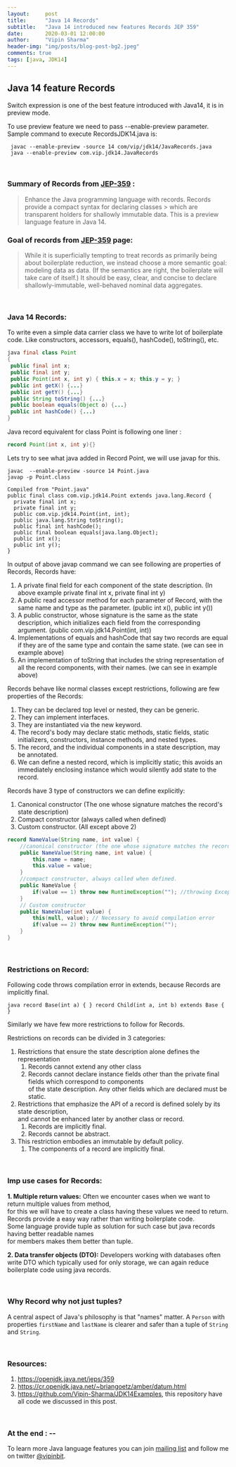 ```yaml
---
layout:     post
title:      "Java 14 Records"
subtitle:   "Java 14 introduced new features Records JEP 359"
date:       2020-03-01 12:00:00
author:     "Vipin Sharma"
header-img: "img/posts/blog-post-bg2.jpeg"
comments: true
tags: [java, JDK14]
---
```


## Java 14 feature Records
  Switch expression is one of the best feature introduced with Java14, it is in preview mode.

To use preview feature we need to pass --enable-preview parameter. Sample command to execute RecordsJDK14.java is:    

     javac --enable-preview -source 14 com/vip/jdk14/JavaRecords.java
     java --enable-preview com.vip.jdk14.JavaRecords

<br>

### Summary of Records from [JEP-359](https://openjdk.java.net/jeps/359) :    
> Enhance the Java programming language with records. Records provide a compact syntax for declaring classes > which are transparent holders for shallowly immutable data. This is a preview language feature in Java 14.    

### Goal of records from [JEP-359](https://openjdk.java.net/jeps/359) page:
> While it is superficially tempting to treat records as primarily being about boilerplate reduction, we instead choose a more semantic goal: modeling data as data. (If the semantics are right, the boilerplate will take care of itself.) It should be easy, clear, and concise to declare shallowly-immutable, well-behaved nominal data aggregates.    

<br>

### Java 14 Records:

To write even a simple data carrier class we have to write lot of boilerplate code. Like constructors, accessors, equals(), hashCode(), toString(), etc.   

```java
java final class Point
{
 public final int x;   
 public final int y;    
 public Point(int x, int y) { this.x = x; this.y = y; }    
 public int getX() {...}   
 public int getY() {...}   
 public String toString() {...}   
 public boolean equals(Object o) {...}   
 public int hashCode() {...)  
}
```


Java record equivalent for class Point is following one liner :   
```java
record Point(int x, int y){}
```

Lets try to see what java added in Record Point, we will use javap for this.

```
javac  --enable-preview -source 14 Point.java
javap -p Point.class

Compiled from "Point.java"
public final class com.vip.jdk14.Point extends java.lang.Record {
  private final int x;
  private final int y;
  public com.vip.jdk14.Point(int, int);
  public java.lang.String toString();
  public final int hashCode();
  public final boolean equals(java.lang.Object);
  public int x();
  public int y();
}
```

In output of above javap command we can see following are properties of Records, Records have:   

1. A private final field for each component of the state description.  (In above example private final int x, private final int y)
2. A public read accessor method for each parameter of Record, with the same name and type as the parameter. (public int x(), public int y())  
3. A public constructor, whose signature is the same as the state description, which initializes each field from the corresponding argument. (public com.vip.jdk14.Point(int, int))
4. Implementations of equals and hashCode that say two records are equal if they are of the same type and contain the same state. (we can see in example above)  
5. An implementation of toString that includes the string representation of all the record components, with their names.  (we can see in example above)

Records behave like normal classes except restrictions, following are few properties of the Records:
1.	They can be declared top level or nested, they can be generic.
2.	They can implement interfaces.
3.	They are instantiated via the new keyword.
4.	The record's body may declare static methods, static fields, static initializers, constructors, instance methods, and nested types.
5.	The record, and the individual components in a state description, may be annotated.
6.	We can define a nested record, which is implicitly static; this avoids an immediately enclosing instance which would silently add state to the record.

Records have 3 type of constructors we can define explicitly:
1.  Canonical constructor (The one whose signature matches the record's state description)
2.  Compact constructor (always called when defined)
3.  Custom constructor. (All except above 2)

```java
record NameValue(String name, int value) {
    //canonical constructor (the one whose signature matches the record's state description)
    public NameValue(String name, int value) {
        this.name = name;
        this.value = value;
    }    
    //compact constructor, always called when defined.
    public NameValue {
        if(value == 1) throw new RuntimeException(""); //throwing Exception whenever value is 1
    }       
    // Custom constructor
    public NameValue(int value) {
        this(null, value); // Necessary to avoid compilation error
        if(value == 2) throw new RuntimeException("");
    }
}
```

<br>

### Restrictions on Record:   
 Following code throws compilation error in extends, because Records are implicitly final.
```
java record Base(int a) { } record Child(int a, int b) extends Base { }
```    
Similarly we have few more restrictions to follow for Records.

 Restrictions on records can be divided in 3 categories:    
1. Restrictions that ensure the state description alone defines the representation     
   1. Records cannot extend any other class    
   2. Records cannot declare instance fields other than the private final fields which correspond to components     
    of the state description. Any other fields which are declared must be static.    
2. Restrictions that emphasize the API of a record is defined solely by its state description,     
and cannot be enhanced later by another class or record.    
   1. Records are implicitly final.    
   2. Records cannot be abstract.     
3. This restriction embodies an immutable by default policy.    
   1. The components of a record are implicitly final.    


<br>

### Imp use cases for Records:

**1. Multiple return values:** Often we encounter cases when we want to return multiple values from method,     
for this we will have to create a class having these values we need to return.     
Records provide a easy way rather than writing boilerplate code.     
Some language provide tuple as solution for such case but java records having better readable names     
for members makes them better than tuple.    

**2. Data transfer objects (DTO):** Developers working with databases often write DTO which typically used for only storage, we can again reduce boilerplate code using java records.    

<br>

### Why Record why not just tuples?    
A central aspect of Java's philosophy is that "names" matter.  A `Person` with properties `firstName` and `lastName` is clearer and safer than a tuple of `String` and `String`.  

<br>

### Resources:    

1.  https://openjdk.java.net/jeps/359    
2.  https://cr.openjdk.java.net/~briangoetz/amber/datum.html
3.  https://github.com/Vipin-Sharma/JDK14Examples, this repository have all code we discussed in this post.

<br>

### At the end : --
To learn more Java language features you can join [mailing list](https://jfeatures.com/) and follow me on twitter [@vipinbit](https://twitter.com/vipinbit).
